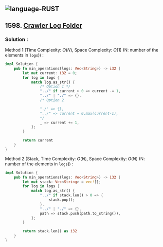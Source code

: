 ![language-RUST](https://img.shields.io/badge/RUST-8d4004?style=for-the-badge&logo=RUST)
---

## 1598. [Crawler Log Folder](https://leetcode.com/problems/crawler-log-folder)

### Solution :

Method 1 (Time Complexity: $O(N)$, Space Complexity: $O(1)$ (N: number of the elements in `logs`)) :
```Rust
impl Solution {
    pub fn min_operations(logs: Vec<String>) -> i32 {
        let mut current: i32 = 0;
        for log in logs {
            match log.as_str() {
                /* Option 1 */
                "../" if current > 0 => current -= 1,
                "../" | "./" => {},
                /* Option 2

                "./" => {},
                "../" => current = 0.max(current-1),
                */
                _ => current += 1,
            };
        }

        return current
    }
}
```

Method 2 (Stack, Time Complexity: $O(N)$, Space Complexity: $O(N)$ (N: number of the elements in `logs`)) :
```rust
impl Solution {
    pub fn min_operations(logs: Vec<String>) -> i32 {
        let mut stack: Vec<String> = vec![];
        for log in logs {
            match log.as_str() {
                "../" if stack.len() > 0 => {
                    stack.pop();
                },
                "../" | "./" => {},
                path => stack.push(path.to_string()),
            };
        }

        return stack.len() as i32
    }
}
```
